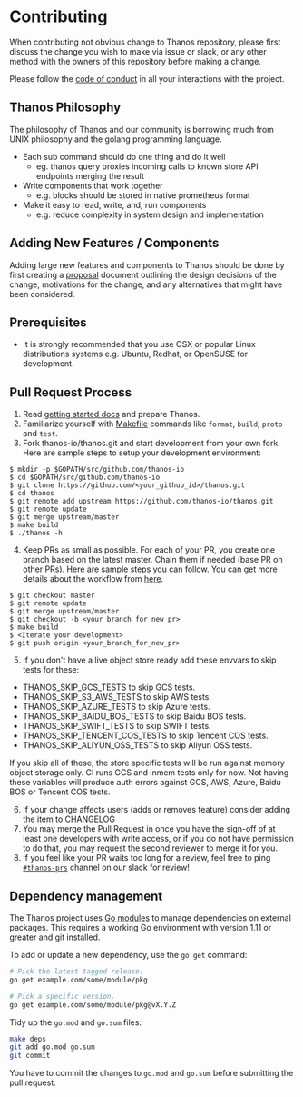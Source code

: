 # Contributing

When contributing not obvious change to Thanos repository, please first
discuss the change you wish to make via issue or slack, or any other
method with the owners of this repository before making a change.

Please follow the [code of conduct](CODE_OF_CONDUCT.md) in all your interactions with the project.

## Thanos Philosophy

The philosophy of Thanos and our community is borrowing much from UNIX philosophy and the golang programming language.

* Each sub command should do one thing and do it well
  * eg. thanos query proxies incoming calls to known store API endpoints merging the result
* Write components that work together
  * e.g. blocks should be stored in native prometheus format
* Make it easy to read, write, and, run components
  * e.g. reduce complexity in system design and implementation

## Adding New Features / Components

Adding large new features and components to Thanos should be done by first creating a [proposal](docs/proposals) document outlining the design decisions of the change, motivations for the change, and any alternatives that might have been considered.

## Prerequisites

* It is strongly recommended that you use OSX or popular Linux distributions systems e.g. Ubuntu, Redhat, or OpenSUSE for development.

## Pull Request Process

1. Read [getting started docs](docs/getting-started.md) and prepare Thanos.
2. Familiarize yourself with [Makefile](Makefile) commands like `format`, `build`, `proto` and `test`.
3. Fork thanos-io/thanos.git and start development from your own fork. Here are sample steps to setup your development environment:
```console
$ mkdir -p $GOPATH/src/github.com/thanos-io
$ cd $GOPATH/src/github.com/thanos-io
$ git clone https://github.com/<your_github_id>/thanos.git
$ cd thanos
$ git remote add upstream https://github.com/thanos-io/thanos.git
$ git remote update
$ git merge upstream/master
$ make build
$ ./thanos -h
```
4. Keep PRs as small as possible. For each of your PR, you create one branch based on the latest master. Chain them if needed (base PR on other PRs). Here are sample steps you can follow. You can get more details about the workflow from [here](https://gist.github.com/Chaser324/ce0505fbed06b947d962).
```console
$ git checkout master
$ git remote update
$ git merge upstream/master
$ git checkout -b <your_branch_for_new_pr>
$ make build
$ <Iterate your development>
$ git push origin <your_branch_for_new_pr>
```
5. If you don't have a live object store ready add these envvars to skip tests for these:
- THANOS_SKIP_GCS_TESTS to skip GCS tests.
- THANOS_SKIP_S3_AWS_TESTS to skip AWS tests.
- THANOS_SKIP_AZURE_TESTS to skip Azure tests.
- THANOS_SKIP_BAIDU_BOS_TESTS to skip Baidu BOS tests.
- THANOS_SKIP_SWIFT_TESTS to skip SWIFT tests.
- THANOS_SKIP_TENCENT_COS_TESTS to skip Tencent COS tests.
- THANOS_SKIP_ALIYUN_OSS_TESTS to skip Aliyun OSS tests.

If you skip all of these, the store specific tests will be run against memory object storage only.
CI runs GCS and inmem tests only for now. Not having these variables will produce auth errors against GCS, AWS, Azure, Baidu BOS or Tencent COS tests.

6. If your change affects users (adds or removes feature) consider adding the item to [CHANGELOG](CHANGELOG.md)
7. You may merge the Pull Request in once you have the sign-off of at least one developers with write access, or if you
   do not have permission to do that, you may request the second reviewer to merge it for you.
8. If you feel like your PR waits too long for a review, feel free to ping [`#thanos-prs`](https://slack.cncf.io/) channel on our slack for review!

## Dependency management

The Thanos project uses [Go modules](https://golang.org/cmd/go/#hdr-Modules__module_versions__and_more) to manage dependencies on external packages. This requires a working Go environment with version 1.11 or greater and git installed.

To add or update a new dependency, use the `go get` command:

```bash
# Pick the latest tagged release.
go get example.com/some/module/pkg

# Pick a specific version.
go get example.com/some/module/pkg@vX.Y.Z
```

Tidy up the `go.mod` and `go.sum` files:

```bash
make deps
git add go.mod go.sum
git commit
```

You have to commit the changes to `go.mod` and `go.sum` before submitting the pull request.
